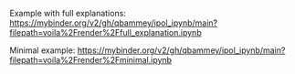 Example with full explanations:
https://mybinder.org/v2/gh/qbammey/ipol_ipynb/main?filepath=voila%2Frender%2Ffull_explanation.ipynb

Minimal example:
https://mybinder.org/v2/gh/qbammey/ipol_ipynb/main?filepath=voila%2Frender%2Fminimal.ipynb
